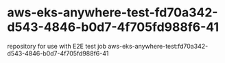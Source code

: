 # aws-eks-anywhere-test-fd70a342-d543-4846-b0d7-4f705fd988f6-41
repository for use with E2E test job aws-eks-anywhere-test:fd70a342-d543-4846-b0d7-4f705fd988f6-41
